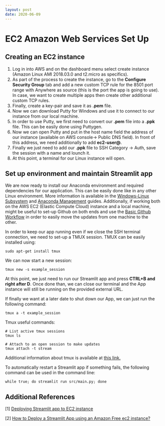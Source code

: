 ```yaml
---
layout: post
date: 2020-06-09
---
```


# EC2 Amazon Web Services Set Up

## Creating an EC2 instance

1. Log in into AWS and on the dashboard menu select create instance (Amazon Linux AMI 2018.03.0 and t2.micro as specifics).
2. As part of the process to create the instance, go to the **Configure Security Group** tab and add a new custom TCP rule for the 8501 port range with Anywhere as source (this is the port the app is going to use). In case, we want to create multiple apps then create other additional custom TCP rules.
3. Finally, create a key-pair and save it as **.pem** file.
4. Now we can download Putty for Windows and use it to connect to our instance from our local machine.
5. In order to use Putty, we first need to convert our **.pem** file into a **.ppk** file. This can be easily done using Puttygen.
6. Now we can open Putty and put in the host name field the address of our instance (available on AWS console-> Public DNS field). In front of this address, we need additionally to add **ec2-user@**.
7. Finally we just need to add our **.ppk** file to SSH Category -> Auth, save the session with a name and lounch it.
8. At this point, a terminal for our Linux instance will open.

## Set up environment and maintain Streamlit app

We are now ready to install our Anaconda environment and required dependencies for our application. This can be easily done like in any other Linux environment. More information is available in the [Windows-Linux Subsystem](https://ppiconsulting.dev/blog/tips/Windows-Linux-Subsystem/) and [Anaconda Management](https://ppiconsulting.dev/blog/tips/Anaconda-Management/) guides. Additionally, if working both on the AWS EC2 (Elastic Compute Cloud) instance and a local machine, might be useful to set-up Github on both ends and use the [Basic Github Workflow](https://ppiconsulting.dev/blog/tips/Basic-Git-Workflow/) in order to easily move the updates from one machine to the other.

In order to keep our app running even if we close the SSH terminal connection, we need to set-up a TMUX session. TMUX can be easily installed using:

```
sudo apt-get install tmux
```

We can now start a new session:

```
tmux new -s example_session
```

At this point, we just need to run our Streamlit app and press **CTRL+B and right after D**. Once done than, we can close our terminal and the App instance will still be running on the provided external URL.

If finally we want at a later date to shut down our App, we can just run the following command:

```
tmux a -t example_session
```

Tmux useful commands:

```
# List active tmux sessions
tmux ls

# Attach to an open session to make updates
tmux attach -t stream
```


Additional information about tmux is available at [this link.](https://danielmiessler.com/study/tmux/#:~:text=Show%20existing%20sessions,shortcut%20ctrl%E2%80%93b%E2%80%93s.)

To automatically restart a Streamlit app if something fails, the following command can be used in the command line:
```
while true; do streamlit run src/main.py; done
```

## Additional References

[1] [Deploying Streamlit app to EC2 instance](https://medium.com/@pokepim/deploying-streamlit-app-to-ec2-instance-7a7edeffbb54)

[2] [How to Deploy a Streamlit App using an Amazon Free ec2 instance?](https://towardsdatascience.com/how-to-deploy-a-streamlit-app-using-an-amazon-free-ec2-instance-416a41f69dc3)
